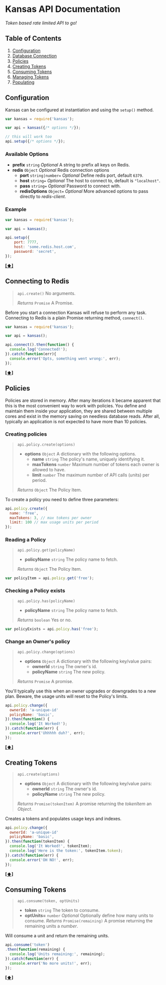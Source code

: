 # Kansas API Documentation

*Token based rate limited API to go!*

## <a name='TOC'>Table of Contents</a>

  1. [Configuration](#configuration)
  1. [Database Connection](#connect)
  1. [Policies](#policies)
  1. [Creating Tokens](#creating-tokens)
  1. [Consuming Tokens](#consuming-tokens)
  1. [Managing Tokens](#managing-tokens)
  1. [Populating](#populating)

## <a name='configuration'>Configuration</a>

  Kansas can be configured at instantiation and using the `setup()` method.

  ```js
  var kansas = require('kansas');

  var api = kansas({/* options */});

  // this will work too
  api.setup({/* options */});
  ```

### Available Options

  * **prefix** `string` *Optional* A string to prefix all keys on Redis.
  * **redis** `Object` *Optional* Redis connection options
    * **port** `string|number=` *Optional* Define redis port, default `6379`.
    * **host** `string=` *Optional* The host to connect to, default is `"localhost"`.
    * **pass**  `string=` *Optional* Password to connect with.
    * **redisOptions** `Object=` *Optional* More advanced options to pass directly to *redis-client*.


  ### Example

  ```js
  var kansas = require('kansas');

  var api = kansas();

  api.setup({
      port: 7777,
      host: 'some.redis.host.com',
      password: 'secret',
  });
  ```

**[[⬆]](#toc)**

## <a name='connect'>Connecting to Redis</a>

  > `api.create()` No arguments.
  >
  > *Returns* `Promise` A Promise.

  Before you start a connection Kansas will refuse to perform any task. Connecting to Redis is a plain Promise returning method, `connect()`.

  ```js
  var kansas = require('kansas');

  var api = kansas();

  api.connect().then(function() {
    console.log('Connected!');
  }).catch(function(err){
    console.error('Opts, something went wrong:', err);
  });
  ```
  **[[⬆]](#TOC)**


## <a name='policies'>Policies</a>

  Policies are stored in memory. After many iterations it became apparent that this is the most convenient way to work with policies. You define and maintain them inside your application, they are shared between multiple cores and exist in the memory saving on needless database reads. After all, typically an application is not expected to have more than 10 policies.

### Creating policies

  > `api.policy.create(options)`
  >
  >    * **options** `Object` A dictionary with the following options.
  >       * **name** `string` The policy's name, uniquely identifying it.
>       * **maxTokens** `number` Maximum number of tokens each owner is allowed to have.
>       * **limit** `number` The maximum number of API calls (units) per period.
  >
  > *Returns* `Object` The Policy Item.



  To create a policy you need to define three parameters:

  ```js
  api.policy.create({
    name: 'free',
    maxTokens: 3, // max tokens per owner
    limit: 100 // max usage units per period
  });
  ```

### Reading a Policy

  > `api.policy.get(policyName)`
  >
  >    * **policyName** `string` The policy name to fetch.
  >
  > *Returns* `Object` The Policy Item.

  ```js
  var policyItem = api.policy.get('free');
  ```

### Checking a Policy exists

  > `api.policy.has(policyName)`
  >
  >    * **policyName** `string` The policy name to fetch.
  >
  > *Returns* `boolean` Yes or no.

  ```js
  var policyExists = api.policy.has('free');
  ```


### Change an Owner's policy

  > `api.policy.change(options)`
  >
  >    * **options** `Object` A dictionary with the following key/value pairs:
  >      * **ownerId** `string` The owner's id.
  >      * **policyName** `string` The new policy.
  >
  > *Returns* `Promise` A promise.

  You'll typically use this when an owner upgrades or downgrades to a new plan. Beware, the usage units will reset to the Policy's limits.

  ```js
  api.policy.change({
    ownerId: 'a-unique-id'
    policyName: 'basic',
  }).then(function() {
    console.log('It Worked!');
  }).catch(function(err) {
    console.error('Uhhhhh duh?', err);
  });
  ```


  **[[⬆]](#TOC)**


## <a name='creating-tokens'>Creating Tokens</a>

  > `api.create(options)`
  >
  >    * **options** `Object` A dictionary with the following key/value pairs:
  >      * **ownerId** `string` The owner's id.
  >      * **policyName** `string` The new policy.
  >
  > *Returns* `Promise(tokenItem)` A promise returning the *tokenItem* an *Object*.

  Creates a tokens and populates usage keys and indexes.


  ```js
  api.policy.change({
    ownerId: 'a-unique-id'
    policyName: 'basic',
  }).then(function(tokenItem) {
    console.log('It Worked!', tokenItem);
    console.log('Here is the token:', tokenItem.token);
  }).catch(function(err) {
    console.error('OH NO!', err);
  });
  ```
  **[[⬆]](#TOC)**

## <a name='consuming-tokens'>Consuming Tokens</a>

  > `api.consume(token, optUnits)`
  >
  >    * **token** `string` The token to consume.
  >    * **optUnits=** `number` *Optional* Optionally define how many units to consume.
  > *Returns* `Promise(remaining)` A promise returning the remaining units a *number*.

  Will consume a unit and return the remaining units.

  ```js
  api.consume('token')
  .then(function(remaining) {
    console.log('Units remaining:', remaining);
  }).catch(function(err) {
    console.error('No more units!', err);
  });
  ```
  **[[⬆]](#TOC)**
